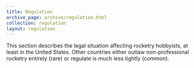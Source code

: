 ```yaml
---
title: Regulation
archive_page: archive/regulation.html
collection: regulation
layout: regulation
---
```

This section describes the legal situation affecting rocketry hobbyists, at least in the United States.
Other countries either outlaw non-professional rocketry entirely (rare) or regulate is much less tightly (common).

